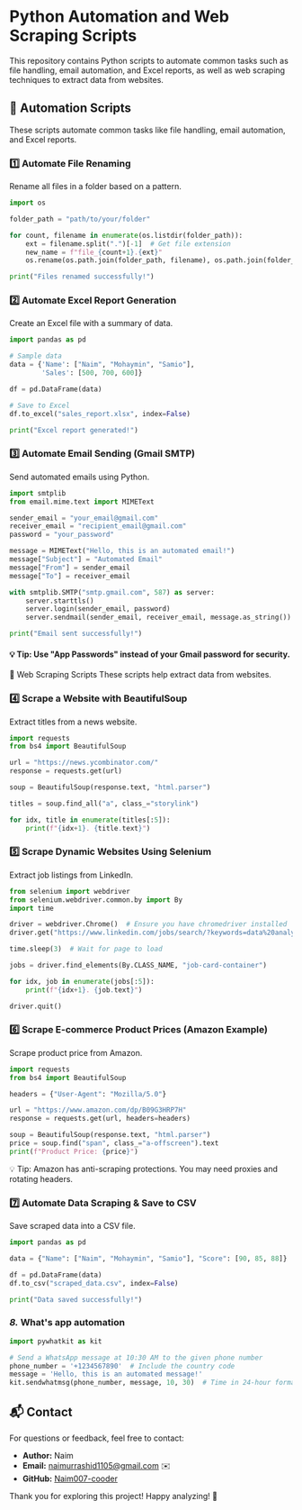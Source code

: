 # Python Automation and Web Scraping Scripts

This repository contains Python scripts to automate common tasks such as file handling, email automation, and Excel reports, as well as web scraping techniques to extract data from websites.

## 🔹 Automation Scripts

These scripts automate common tasks like file handling, email automation, and Excel reports.

### 1️⃣ Automate File Renaming

Rename all files in a folder based on a pattern.

```python
import os

folder_path = "path/to/your/folder"

for count, filename in enumerate(os.listdir(folder_path)):
    ext = filename.split(".")[-1]  # Get file extension
    new_name = f"file_{count+1}.{ext}"  
    os.rename(os.path.join(folder_path, filename), os.path.join(folder_path, new_name))

print("Files renamed successfully!")
```



### 2️⃣ Automate Excel Report Generation
Create an Excel file with a summary of data.

```python
import pandas as pd

# Sample data
data = {'Name': ["Naim", "Mohaymin", "Samio"],
        'Sales': [500, 700, 600]}

df = pd.DataFrame(data)

# Save to Excel
df.to_excel("sales_report.xlsx", index=False)

print("Excel report generated!")
```
### 3️⃣ Automate Email Sending (Gmail SMTP)
Send automated emails using Python.
```python
import smtplib
from email.mime.text import MIMEText

sender_email = "your_email@gmail.com"
receiver_email = "recipient_email@gmail.com"
password = "your_password"

message = MIMEText("Hello, this is an automated email!")
message["Subject"] = "Automated Email"
message["From"] = sender_email
message["To"] = receiver_email

with smtplib.SMTP("smtp.gmail.com", 587) as server:
    server.starttls()
    server.login(sender_email, password)
    server.sendmail(sender_email, receiver_email, message.as_string())

print("Email sent successfully!")
```
#### 💡 Tip: Use "App Passwords" instead of your Gmail password for security.

🔹 Web Scraping Scripts
These scripts help extract data from websites.

### 4️⃣ Scrape a Website with BeautifulSoup
Extract titles from a news website.

```python
import requests
from bs4 import BeautifulSoup

url = "https://news.ycombinator.com/"
response = requests.get(url)

soup = BeautifulSoup(response.text, "html.parser")

titles = soup.find_all("a", class_="storylink")

for idx, title in enumerate(titles[:5]):
    print(f"{idx+1}. {title.text}")
```


### 5️⃣ Scrape Dynamic Websites Using Selenium
Extract job listings from LinkedIn.

```python
from selenium import webdriver
from selenium.webdriver.common.by import By
import time

driver = webdriver.Chrome()  # Ensure you have chromedriver installed
driver.get("https://www.linkedin.com/jobs/search/?keywords=data%20analyst")

time.sleep(3)  # Wait for page to load

jobs = driver.find_elements(By.CLASS_NAME, "job-card-container")

for idx, job in enumerate(jobs[:5]):
    print(f"{idx+1}. {job.text}")

driver.quit()
```


### 6️⃣ Scrape E-commerce Product Prices (Amazon Example)
Scrape product price from Amazon.

```python
import requests
from bs4 import BeautifulSoup

headers = {"User-Agent": "Mozilla/5.0"}

url = "https://www.amazon.com/dp/B09G3HRP7H"
response = requests.get(url, headers=headers)

soup = BeautifulSoup(response.text, "html.parser")
price = soup.find("span", class_="a-offscreen").text
print(f"Product Price: {price}")
 ```
💡 Tip: Amazon has anti-scraping protections. You may need proxies and rotating headers.

### 7️⃣ Automate Data Scraping & Save to CSV
Save scraped data into a CSV file.

```python
import pandas as pd

data = {"Name": ["Naim", "Mohaymin", "Samio"], "Score": [90, 85, 88]}

df = pd.DataFrame(data)
df.to_csv("scraped_data.csv", index=False)

print("Data saved successfully!")
```
### *8.* What's app automation
``` python
import pywhatkit as kit

# Send a WhatsApp message at 10:30 AM to the given phone number
phone_number = '+1234567890'  # Include the country code
message = 'Hello, this is an automated message!'
kit.sendwhatmsg(phone_number, message, 10, 30)  # Time in 24-hour format (10:30 AM)
```
## 📬 Contact

For questions or feedback, feel free to contact:

- **Author:** Naim
- **Email:** naimurrashid1105@gmail.com ✉️
- **GitHub:** [Naim007-cooder](https://github.com/Naim007-cooder)

Thank you for exploring this project! Happy analyzing! 🎉
